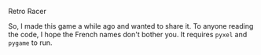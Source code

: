 Retro Racer

So, I made this game a while ago and wanted to share it. To anyone reading the code, I hope the French names don't bother you.
It requires `pyxel` and `pygame` to run.
